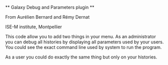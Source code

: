 ** Galaxy Debug and Parameters plugin **


From Aurélien Bernard and Rémy Dernat


ISE-M institute, Montpellier


This code allow you to add two things in your menu. As an administrator you can debug all histories by displaying all parameters used by your users.
You could see the exact command line used by system to run the program.


As a user you could do exactly the same thing but only on your histories.
